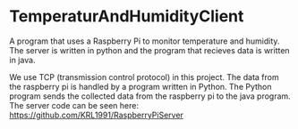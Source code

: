 # TemperaturAndHumidityClient
A program that uses a Raspberry Pi to monitor temperature and humidity.
The server is written in python and the program that recieves data is written in java.

We use TCP (transmission control protocol) in this project. The data from the raspberry pi is handled by a program written in Python. 
The Python program sends the collected data from the raspberry pi to the java program.
The server code can be seen here: https://github.com/KRL1991/RaspberryPiServer

